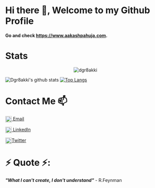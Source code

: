 # Hi there 👋, Welcome to my Github Profile

#### Go and check https://www.aakashpahuja.com.

# Stats
<p align="center"> <img src="https://komarev.com/ghpvc/?username=dgr8akki" alt="dgr8akki" /> </p>

![Dgr8akki's github stats](https://github-readme-stats.vercel.app/api?username=dgr8akki&show_icons=true&theme=gotham&hide=issues,stars&count_private=true)
[![Top Langs](https://github-readme-stats.vercel.app/api/top-langs/?username=dgr8akki&layout=compact)](https://github.com/dgr8akki/github-readme-stats)

# Contact Me 📫
<a href="mailto:pahujaaakash5@gmail.com" target="blank"><img align="center" src="https://www.flaticon.com/svg/static/icons/svg/281/281769.svg" alt="pahujaaakash5@gmail.com" height="20" width="20" /> [Email](mailto:pahujaaakash5@gmail.com)

<a href="https://www.linkedin.com/in/dgr8akki/" target="blank"><img align="center" src="https://www.flaticon.com/svg/static/icons/svg/174/174857.svg" alt="dgr8akki" height="20" width="20" /> [LinkedIn](https://www.linkedin.com/in/dgr8akki/)

<a href="https://twitter.com/ImAakashPahuja" target="blank"><img align="center" src="https://www.flaticon.com/svg/static/icons/svg/733/733579.svg" alt="ImAakashPahuja" height="20" width="20" />[Twitter](https://twitter.com/ImAakashPahuja)
  
# ⚡ Quote ⚡: 
__*"What I can't create, I don't understand"*__ - R.Feynman  

